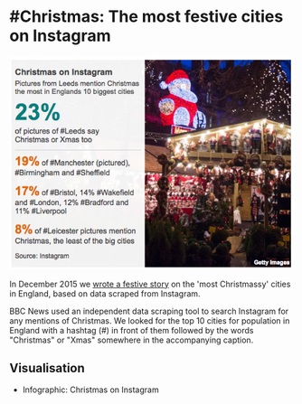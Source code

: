 # #Christmas: The most festive cities on Instagram

![](https://raw.githubusercontent.com/BBC-Data-Unit/instagram-christmas/master/Christmas%20on%20Instagram.png)

In December 2015 we [wrote a festive story](http://www.bbc.co.uk/news/uk-england-35112577) on the 'most Christmassy' cities in England, based on data scraped from Instagram. 

BBC News used an independent data scraping tool to search Instagram for any mentions of Christmas.
We looked for the top 10 cities for population in England with a hashtag (#) in front of them followed by the words "Christmas" or "Xmas" somewhere in the accompanying caption.

## Visualisation

* Infographic: Christmas on Instagram
